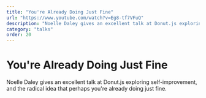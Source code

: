 ```yaml
---
title: "You're Already Doing Just Fine"
url: "https://www.youtube.com/watch?v=Eg8-tf7VFuQ"
description: "Noelle Daley gives an excellent talk at Donut.js exploring self-improvement, and the radical idea that perhaps you're already doing just fine."
category: "talks"
order: 20
---
```


# You're Already Doing Just Fine

Noelle Daley gives an excellent talk at Donut.js exploring self-improvement, and the radical idea that perhaps you're already doing just fine.
